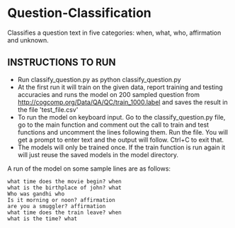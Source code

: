 # Question-Classification
Classifies a question text in five categories: when, what, who, affirmation and unknown. 


## INSTRUCTIONS TO RUN ##
- Run classify_question.py as python classify_question.py
- At the first run it will train on the given data, report training and testing accuracies and runs the model on 200 sampled question from http://cogcomp.org/Data/QA/QC/train_1000.label and saves the result in the file 'test_file.csv'
- To run the model on keyboard input. Go to the classify_question.py file, go to the main function and comment out the call to train and test functions and uncomment the lines following them. Run the file. You will get a prompt to enter text and the output will follow. Ctrl+C to exit that.
- The models will only be trained once. If the train function is run again it will just reuse the saved models in the model directory.



A run of the model on some sample lines are as follows:

```
what time does the movie begin? when
what is the birthplace of john? what
Who was gandhi who
Is it morning or noon? affirmation
are you a smuggler? affirmation
what time does the train leave? when
what is the time? what


 
